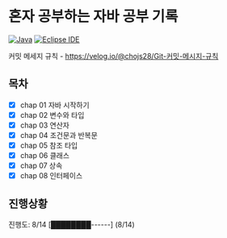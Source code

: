 # 혼자 공부하는 자바 공부 기록
[![Java](https://img.shields.io/badge/Java-007396?style=for-the-badge&logo=java&logoColor=white)](https://www.java.com/) [![Eclipse IDE](https://img.shields.io/badge/Eclipse_IDE-2C2255?style=for-the-badge&logo=eclipse-ide&logoColor=white)](https://www.eclipse.org/)

커밋 메세지 규칙 - https://velog.io/@chojs28/Git-커밋-메시지-규칙


## 목차
- [x] chap 01 자바 시작하기
- [x] chap 02 변수와 타입
- [x] chap 03 연산자
- [x] chap 04 조건문과 반복문
- [x] chap 05 참조 타입
- [x] chap 06 클래스
- [x] chap 07 상속
- [x] chap 08 인터페이스
## 진행상황

진행도: 8/14
[████████------] (8/14)

